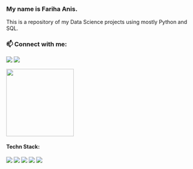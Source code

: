 ### My name is Fariha Anis.

This is a repository of my Data Science projects using mostly Python and SQL.

### 📫 Connect with me:
<a href="mailto:fariha_anis1901@yahoo.com"><img src="https://img.shields.io/badge/Gmail-D14836?style=for-the-badge&logo=gmail&logoColor=white" /></a>
<a href="https://www.linkedin.com/in/farihaanis/"><img src="https://img.shields.io/badge/linkedin-%230077B5.svg?style=for-the-badge&logo=linkedin&logoColor=white" /></a>

<div>
  <img height="180em" src="https://github-readme-stats.vercel.app/api/top-langs/?username=farihaanis&layout=compact&langs_count=7&theme=dark"/>
</div>

#### Techn Stack:
<img src="https://img.shields.io/badge/Python-14354C?style=for-the-badge&logo=python&logoColor=white"> <img src="https://img.shields.io/badge/R-276DC3?style=for-the-badge&logo=r&logoColor=white"> <img src="https://img.shields.io/badge/MySQL-00000F?style=for-the-badge&logo=mysql&logoColor=white"> <img src="https://img.shields.io/badge/MongoDB-4EA94B?style=for-the-badge&logo=mongodb&logoColor=white"> <img src="https://img.shields.io/badge/Microsoft_Azure-0089D6?style=for-the-badge&logo=microsoft-azure&logoColor=white"> 



